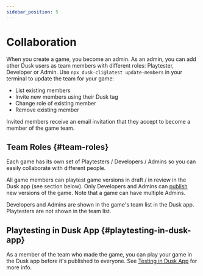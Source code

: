 ```yaml
---
sidebar_position: 5
---
```


# Collaboration

When you create a game, you become an admin. As an admin, you can add other Dusk users as team members with different roles: Playtester, Developer or Admin. Use `npx dusk-cli@latest update-members` in your terminal to update the team for your game:

- List existing members
- Invite new members using their Dusk tag
- Change role of existing member
- Remove existing member

Invited members receive an email invitation that they accept to become a member of the game team.

## Team Roles {#team-roles}

Each game has its own set of Playtesters / Developers / Admins so you can easily collaborate with different people.

All game members can playtest game versions in draft / in review in the Dusk app (see section below). Only Developers and Admins can [publish](/docs/publishing/publishing-your-game) new versions of the game. Note that a game can have multiple Admins.

Developers and Admins are shown in the game's team list in the Dusk app. Playtesters are not shown in the team list.

## Playtesting in Dusk App {#playtesting-in-dusk-app}

As a member of the team who made the game, you can play your game in the Dusk app before it's published to everyone. See [Testing in Dusk App](/docs/playtesting/testing-in-app) for more info.
